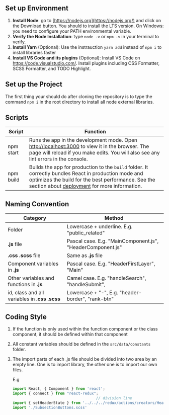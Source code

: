 ## Set up Environment

1. **Install Node**: go to [https://nodejs.org](https://nodejs.org/) and click on the Download button. You should to install the LTS version. On Windows: you need to configure your PATH environmental variable.
2. **Verify the Node Installation**: type `node -v` or `npm -v` in your terminal to verify.
3. **Install Yarn** (Optional): Use the instrauction `yarn add`  instead of `npm i` to install libraries faster 
4. **Install VS Code and its plugins** (Optional): Install VS Code on https://code.visualstudio.com/. Install plugins including CSS Formatter, SCSS Formatter, and TODO Highlight.

## Set up the Project

The first thing your should do after cloning the repository is to type the command `npm i` in the root directory to install all node external libraries.

## Scripts

| Script    | Function                                                     |
| --------- | ------------------------------------------------------------ |
| npm start | Runs the app in the development mode. Open [http://localhost:3000](http://localhost:3000) to view it in the browser. The page will reload if you make edits. You will also see any lint errors in the console. |
| npm build | Builds the app for production to the `build` folder. It correctly bundles React in production mode and optimizes the build for the best performance. See the section about [deployment](https://facebook.github.io/create-react-app/docs/deployment) for more information. |

## Naming Convention

| Category                                      | Method                                                     |
| --------------------------------------------- | ---------------------------------------------------------- |
| Folder                                        | Lowercase + underline. E.g. "public_related"               |
| **.js** file                                  | Pascal case. E.g. "MainComponent.js", "HeaderComponent.js" |
| **.css .scss** file                           | Same as **.js** file                                       |
| Component variables in **.js**                | Pascal case. E.g. "HeaderFirstLayer", "Main"               |
| Other variables and functions in **.js**      | Camel case. E.g. "handleSearch", "handleSubmit",           |
| id, class and all variables in **.css .scss** | Lowercase + "-", E.g. "header-border", "rank-btn"          |

## Coding Style

1. If the function is only used within the function component or the class component, it should be defined within that component

2. All constant variables should be defined in the `src/data/constants` folder.

3. The import parts of each .js file should be divided into two area by an empty line. One is to import library, the other one is to import our own files.

   E.g

   ```javascript
   import React, { Component } from 'react';
   import { connect } from "react-redux";
   										// division line
   import { setHeaderState } from '../../../redux/actions/creators/HeaderStateAction';
   import './SubsectionButtons.scss'
   ```

   